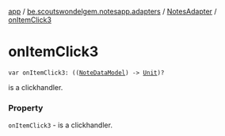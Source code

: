 [app](../../index.md) / [be.scoutswondelgem.notesapp.adapters](../index.md) / [NotesAdapter](index.md) / [onItemClick3](./on-item-click3.md)

# onItemClick3

`var onItemClick3: ((`[`NoteDataModel`](../../be.scoutswondelgem.notesapp.database.entities/-note-data-model/index.md)`) -> `[`Unit`](https://kotlinlang.org/api/latest/jvm/stdlib/kotlin/-unit/index.html)`)?`

is a clickhandler.

### Property

`onItemClick3` - is a clickhandler.